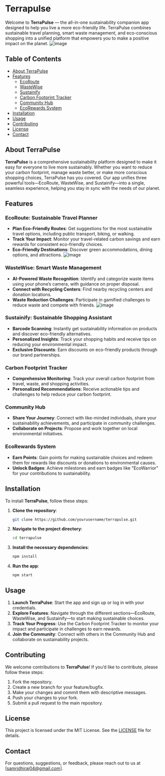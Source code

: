# Terrapulse

Welcome to **TerraPulse** — the all-in-one sustainability companion app designed to help you live a more eco-friendly life. TerraPulse combines sustainable travel planning, smart waste management, and eco-conscious shopping into a unified platform that empowers you to make a positive impact on the planet.
![image](https://github.com/user-attachments/assets/38a0d604-2ea9-4ba3-8c2b-b8c17d82d684)

## Table of Contents

- [About TerraPulse](#about-terrapulse)
- [Features](#features)
  - [EcoRoute](#ecoroute)
  - [WasteWise](#wastewise)
  - [Sustainify](#sustainify)
  - [Carbon Footprint Tracker](#carbon-footprint-tracker)
  - [Community Hub](#community-hub)
  - [EcoRewards System](#ecorewards-system)
- [Installation](#installation)
- [Usage](#usage)
- [Contributing](#contributing)
- [License](#license)
- [Contact](#contact)

## About TerraPulse

**TerraPulse** is a comprehensive sustainability platform designed to make it easy for everyone to live more sustainably. Whether you want to reduce your carbon footprint, manage waste better, or make more conscious shopping choices, TerraPulse has you covered. Our app unifies three powerful tools—EcoRoute, WasteWise, and Sustainify—into a single, seamless experience, helping you stay in sync with the needs of our planet.

## Features

### EcoRoute: Sustainable Travel Planner
- **Plan Eco-Friendly Routes**: Get suggestions for the most sustainable travel options, including public transport, biking, or walking.
- **Track Your Impact**: Monitor your travel-related carbon savings and earn rewards for consistent eco-friendly choices.
- **Eco-Friendly Destinations**: Discover green accommodations, dining options, and attractions.
![image](https://github.com/user-attachments/assets/19150904-962b-474f-ad08-20b15ffea236)

### WasteWise: Smart Waste Management
- **AI-Powered Waste Recognition**: Identify and categorize waste items using your phone’s camera, with guidance on proper disposal.
- **Connect with Recycling Centers**: Find nearby recycling centers and donation locations.
- **Waste Reduction Challenges**: Participate in gamified challenges to reduce waste and compete with friends.
  ![image](https://github.com/user-attachments/assets/ea7412d1-6d9a-44e2-af28-0b58507328c7)


### Sustainify: Sustainable Shopping Assistant
- **Barcode Scanning**: Instantly get sustainability information on products and discover eco-friendly alternatives.
- **Personalized Insights**: Track your shopping habits and receive tips on reducing your environmental impact.
- **Exclusive Discounts**: Earn discounts on eco-friendly products through our brand partnerships.

### Carbon Footprint Tracker
- **Comprehensive Monitoring**: Track your overall carbon footprint from travel, waste, and shopping activities.
- **Personalized Recommendations**: Receive actionable tips and challenges to help reduce your carbon footprint.

### Community Hub
- **Share Your Journey**: Connect with like-minded individuals, share your sustainability achievements, and participate in community challenges.
- **Collaborate on Projects**: Propose and work together on local environmental initiatives.

### EcoRewards System
- **Earn Points**: Gain points for making sustainable choices and redeem them for rewards like discounts or donations to environmental causes.
- **Unlock Badges**: Achieve milestones and earn badges like "EcoWarrior" for your contributions to sustainability.

## Installation

To install **TerraPulse**, follow these steps:

1. **Clone the repository**:
   ```bash
   git clone https://github.com/yourusername/terrapulse.git
   ```
2. **Navigate to the project directory**:
   ```bash
   cd terrapulse
   ```
3. **Install the necessary dependencies**:
   ```bash
   npm install
   ```
4. **Run the app**:
   ```bash
   npm start
   ```

## Usage

1. **Launch TerraPulse**: Start the app and sign up or log in with your credentials.
2. **Explore Features**: Navigate through the different sections—EcoRoute, WasteWise, and Sustainify—to start making sustainable choices.
3. **Track Your Progress**: Use the Carbon Footprint Tracker to monitor your impact and participate in challenges to earn rewards.
4. **Join the Community**: Connect with others in the Community Hub and collaborate on sustainability projects.

## Contributing

We welcome contributions to **TerraPulse**! If you’d like to contribute, please follow these steps:

1. Fork the repository.
2. Create a new branch for your feature/bugfix.
3. Make your changes and commit them with descriptive messages.
4. Push your changes to your fork.
5. Submit a pull request to the main repository.

## License

This project is licensed under the MIT License. See the [LICENSE](LICENSE) file for details.

## Contact

For questions, suggestions, or feedback, please reach out to us at [samridhiraj04@gmail.com].

